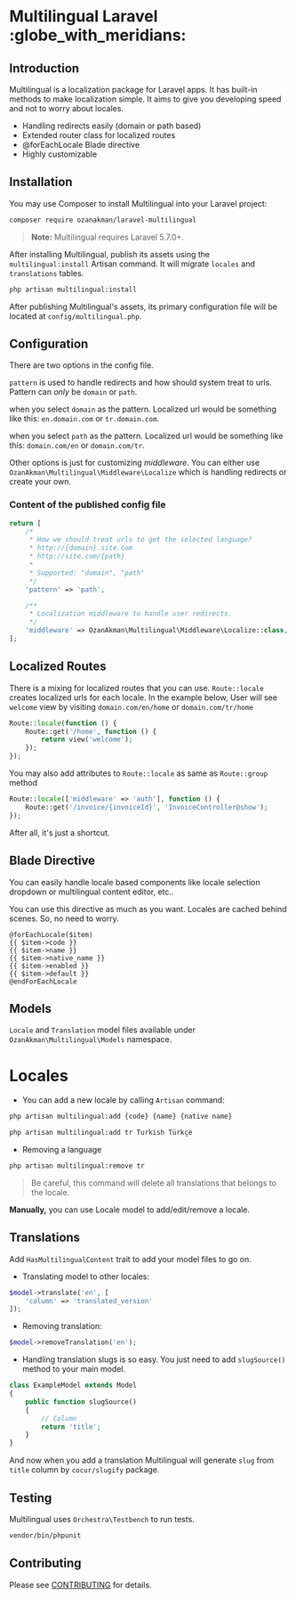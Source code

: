 <p align="center">
<h1>Multilingual Laravel :globe_with_meridians:</h1>
</p>

## Introduction
Multilingual is a localization package for Laravel apps. It has built-in methods to make localization simple. It aims to give you developing speed and not to worry about locales.

- Handling redirects easily (domain or path based)
- Extended router class for localized routes
- @forEachLocale Blade directive
- Highly customizable


## Installation
You may use Composer to install Multilingual into your Laravel project:
```sh 
composer require ozanakman/laravel-multilingual
```
> **Note:** Multilingual requires Laravel 5.7.0+.

After installing Multilingual, publish its assets using the `multilingual:install` Artisan command. It will migrate `locales` and `translations` tables.

```sh
php artisan multilingual:install
```

After publishing Multilingual's assets, its primary configuration file will be located at `config/multilingual.php`.

## Configuration

There are two options in the config file. 

`pattern` is used to handle redirects and how should system treat to urls. Pattern can *only* be `domain` or `path`.

when you select `domain` as the pattern. Localized url would be something like this: 
`en.domain.com` or `tr.domain.com`.

when you select `path` as the pattern. Localized url would be something like this: 
`domain.com/en` or `domain.com/tr`.

Other options is just for customizing *middleware*. You can either use `OzanAkman\Multilingual\Middleware\Localize` which is handling redirects or create your own.

### Content of the published config file
```php
return [
    /*
     * How we should treat urls to get the selected language?
     * http://{domain}.site.com
     * http://site.com/{path}
     *
     * Supported: "domain", "path"
     */
    'pattern' => 'path',

    /**
     * Localization middleware to handle user redirects.
     */
    'middleware' => OzanAkman\Multilingual\Middleware\Localize::class,
];
```
 
 ## Localized Routes
 
 There is a mixing for localized routes that you can use. `Route::locale` creates localized urls for each locale. In the example below, User will see `welcome` view by visiting `domain.com/en/home` or `domain.com/tr/home`
 
 ```php 
 Route::locale(function () {
     Route::get('/home', function () {
         return view('welcome');
     });
 });
 ```
 
 You may also add attributes to `Route::locale` as same as `Route::group` method 
 
  ```php  
  Route::locale(['middleware' => 'auth'], function () {
      Route::get('/invoice/{invoiceId}', 'InvoiceController@show');
  });
  ```
  
  After all, it's just a shortcut.
  
## Blade Directive

You can easily handle locale based components like locale selection dropdown or multilingual content editor, etc.. 

You can use this directive as much as you want. Locales are cached behind scenes. So, no need to worry.

```blade
@forEachLocale($item)
{{ $item->code }}
{{ $item->name }}
{{ $item->native_name }}
{{ $item->enabled }}
{{ $item->default }}
@endForEachLocale

```

## Models

`Locale` and `Translation` model files available under `OzanAkman\Multilingual\Models` namespace. 

# Locales

- You can add a new locale by calling `Artisan` command:

```bash 
php artisan multilingual:add {code} {name} {native name}
```
```bash 
php artisan multilingual:add tr Turkish Türkçe
```

- Removing a language
```bash 
php artisan multilingual:remove tr
```
> Be careful, this command will delete all translations that belongs to the locale.


**Manually,** you can use Locale model to add/edit/remove a locale. 

## Translations

Add `HasMultilingualContent` trait to add your model files to go on.

- Translating model to other locales:
```php
$model->translate('en', [
    'column' => 'translated_version'
]);
```

- Removing translation:
```php 
$model->removeTranslation('en');
```

* Handling translation slugs is so easy. You just need to add `slugSource()` method to your main model. 

```php
class ExampleModel extends Model
{
    public function slugSource()
    {
        // Column
        return 'title';
    }
}
```

And now when you add a translation Multilingual will generate `slug` from `title` column by `cocur/slugify` package.

## Testing
Multilingual uses `Orchestra\Testbench` to run tests.

```bash
vendor/bin/phpunit
```


## Contributing

Please see [CONTRIBUTING](CONTRIBUTING.md) for details.

